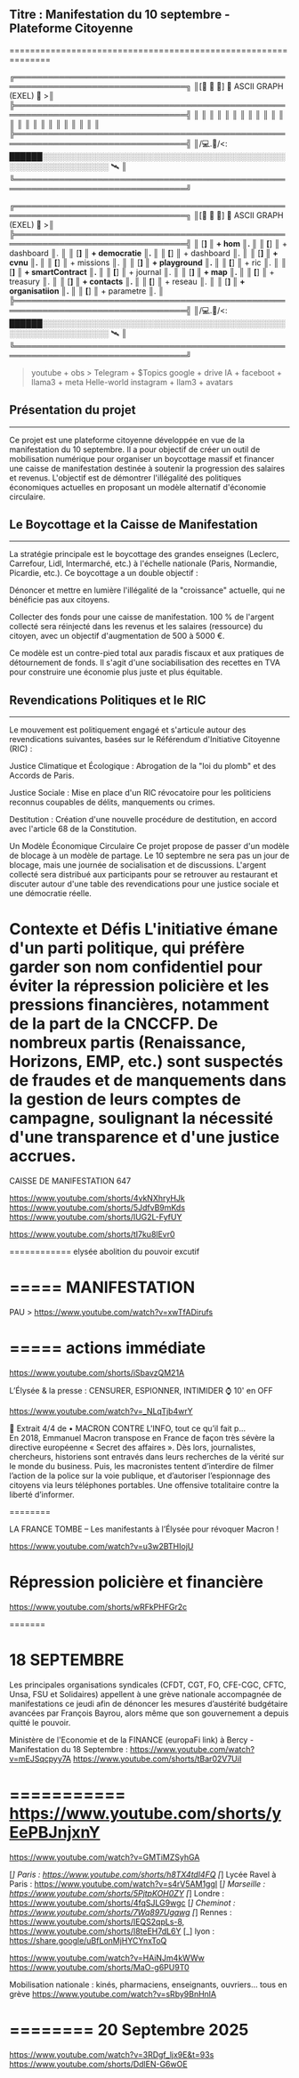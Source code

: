 ## Titre : Manifestation du 10 septembre - Plateforme Citoyenne
==============================================================

  ╔═════════════════════════════════════════════════════════════════════════════════╗
  ║[📗 📕 📒]                  🔷   ASCII GRAPH (EXEL)    🔷                        >║   
  ╠═════════════════════════════════════════════════════════════════════════════════╣
  ║                                                                                 ║
  ║                                                                                 ║
  ║                                                                                 ║
  ║                                                                                 ║
  ║                                                                                 ║
  ║                                                                                 ║
  ║                                                                                ║
  ║                                                                                 ║
  ║                                                                                 ║
  ║                                                                                 ║
  ║                                                                                 ║
  ║                                                                                 ║
  ╠═════════════════════════════════════════════════════════════════════════════════╣
  ║/💻.📡/<: ██████░░░░░░░░░░░░░░░░░░░░░░░░░░░░░░░░░░░░░░░░░░░░░░░░░░░░░░░░░░░░░░ 🛰 ║
  ╚═════════════════════════════════════════════════════════════════════════════════╝

  ╔═════════════════════════════════════════════════════════════════════════════════╗
  ║[📗 📕 📒]                  🔷   ASCII GRAPH (EXEL)    🔷                        >║   
  ╠═════════════════════════════════════════════════════════════════════════════════╣
  ║ [__] ║ + hom            ║.                                                      ║
  ║ [__] ║ + dashboard      ║.                                                      ║
  ║ [__] ║ + democratie     ║.                                                      ║
  ║ [__] ║ + dashboard      ║.                                                      ║
  ║ [__] ║ + cvnu           ║.                                                      ║
  ║ [__] ║ + missions       ║.                                                      ║
  ║ [__] ║ + playground     ║.                                                      ║
  ║ [__] ║ + ric            ║.                                                      ║
  ║ [__] ║ + smartContract  ║.                                                      ║
  ║ [__] ║ + journal        ║.                                                      ║
  ║ [__] ║ + map            ║.                                                      ║
  ║ [__] ║ + treasury       ║.                                                      ║
  ║ [__] ║ + contacts       ║.                                                      ║
  ║ [__] ║ + reseau         ║.                                                      ║
  ║ [__] ║ + organisatiion  ║.                                                      ║
  ║ [__] ║ + parametre      ║.                                                      ║
  ╠═════════════════════════════════════════════════════════════════════════════════╣
  ║/💻.📡/<: ██████░░░░░░░░░░░░░░░░░░░░░░░░░░░░░░░░░░░░░░░░░░░░░░░░░░░░░░░░░░░░░░ 🛰 ║
  ╚═════════════════════════════════════════════════════════════════════════════════╝

> youtube + obs >
> Telegram + $Topics
> google + drive IA +
> faceboot + llama3 + meta Helle-world
> instagram + llam3 + avatars

## Présentation du projet
---------------------
Ce projet est une plateforme citoyenne développée en vue de la manifestation du 10 septembre. Il a pour objectif de créer un outil de mobilisation numérique pour organiser un boycottage massif et financer une caisse de manifestation destinée à soutenir la progression des salaires et revenus. L'objectif est de démontrer l'illégalité des politiques économiques actuelles en proposant un modèle alternatif d'économie circulaire.

## Le Boycottage et la Caisse de Manifestation
-------------------------------------------

La stratégie principale est le boycottage des grandes enseignes (Leclerc, Carrefour, Lidl, Intermarché, etc.) à l'échelle nationale (Paris, Normandie, Picardie, etc.). Ce boycottage a un double objectif :

Dénoncer et mettre en lumière l'illégalité de la "croissance" actuelle, qui ne bénéficie pas aux citoyens.

Collecter des fonds pour une caisse de manifestation. 100 % de l'argent collecté sera réinjecté dans les revenus et les salaires (ressource) du citoyen, avec un objectif d'augmentation de 500 à 5000 €.

Ce modèle est un contre-pied total aux paradis fiscaux et aux pratiques de détournement de fonds. Il s'agit d'une sociabilisation des recettes en TVA pour construire une économie plus juste et plus équitable.

## Revendications Politiques et le RIC
---------------------------------------

Le mouvement est politiquement engagé et s'articule autour des revendications suivantes, basées sur le Référendum d'Initiative Citoyenne (RIC) :

Justice Climatique et Écologique : Abrogation de la "loi du plomb" et des Accords de Paris.

Justice Sociale : Mise en place d'un RIC révocatoire pour les politiciens reconnus coupables de délits, manquements ou crimes.

Destitution : Création d'une nouvelle procédure de destitution, en accord avec l'article 68 de la Constitution.

Un Modèle Économique Circulaire
Ce projet propose de passer d'un modèle de blocage à un modèle de partage. Le 10 septembre ne sera pas un jour de blocage, mais une journée de socialisation et de discussions. L'argent collecté sera distribué aux participants pour se retrouver au restaurant et discuter autour d'une table des revendications pour une justice sociale et une démocratie réelle.

Contexte et Défis
L'initiative émane d'un parti politique, qui préfère garder son nom confidentiel pour éviter la répression policière et les pressions financières, notamment de la part de la CNCCFP. De nombreux partis (Renaissance, Horizons, EMP, etc.) sont suspectés de fraudes et de manquements dans la gestion de leurs comptes de campagne, soulignant la nécessité d'une transparence et d'une justice accrues.
========

CAISSE DE MANIFESTATION 647 

https://www.youtube.com/shorts/4vkNXhryHJk
https://www.youtube.com/shorts/5JdfvB9mKds
https://www.youtube.com/shorts/IUG2L-FyfUY

https://www.youtube.com/shorts/tI7ku8lEvr0

============
elysée abolition du pouvoir excutif

=====
MANIFESTATION 
=====
PAU > https://www.youtube.com/watch?v=xwTfADirufs

=====
actions immédiate
=====
https://www.youtube.com/shorts/iSbavzQM21A


L’Élysée & la presse : CENSURER, ESPIONNER, INTIMIDER ⌚ 10' en OFF

https://www.youtube.com/watch?v=_NLqTjb4wrY


📼 Extrait 4/4 de    • MACRON CONTRE L'INFO, tout ce qu’il fait p...  
En 2018, Emmanuel Macron transpose en France de façon très sévère la directive européenne « Secret des affaires ». Dès lors, journalistes, chercheurs, historiens sont entravés dans leurs recherches de la vérité sur le monde du business. Puis, les macronistes tentent d’interdire de filmer l’action de la police sur la voie publique, et d’autoriser l’espionnage des citoyens via leurs téléphones portables. Une offensive totalitaire contre la liberté d’informer. 

========

LA FRANCE TOMBE – Les manifestants à l’Élysée pour révoquer Macron !

https://www.youtube.com/watch?v=u3w2BTHIojU



Répression policière et financière
=========


https://www.youtube.com/shorts/wRFkPHFGr2c

=======

18 SEPTEMBRE
===========

Les principales organisations syndicales (CFDT, CGT, FO, CFE-CGC, CFTC, Unsa, FSU et Solidaires) appellent à une grève nationale accompagnée de manifestations ce jeudi afin de dénoncer les mesures d’austérité budgétaire avancées par François Bayrou, alors même que son gouvernement a depuis quitté le pouvoir.



Ministère de l'Economie et de la FINANCE (europaFi link) à Bercy - Manifestation du 18 Septembre : https://www.youtube.com/watch?v=mEJSqcpyy7A
https://www.youtube.com/shorts/tBar02V7UiI



===========
https://www.youtube.com/shorts/yEePBJnjxnY
===========


https://www.youtube.com/watch?v=GMTiMZSyhGA

[_] Paris : https://www.youtube.com/shorts/h8TX4tdl4FQ
[_] Lycée Ravel à Paris : https://www.youtube.com/watch?v=s4rV5AM1ggI 
[_] Marseille : https://www.youtube.com/shorts/5PjtpKOH0ZY
[_] Londre : https://www.youtube.com/shorts/4fqSJLG9wgc
[_] Cheminot : https://www.youtube.com/shorts/7Wq897Ugawg
[_] Rennes : https://www.youtube.com/shorts/IEQS2qpLs-8, https://www.youtube.com/shorts/I8teEH7dL6Y
[_] lyon : https://share.google/uBfLonMjHYCYnxToQ

https://www.youtube.com/watch?v=HAiNJm4kWWw
https://www.youtube.com/shorts/MaO-g6PU9T0

Mobilisation nationale : kinés, pharmaciens, enseignants, ouvriers… tous en grève
https://www.youtube.com/watch?v=sRby9BnHnlA


========
20 Septembre 2025
========
https://www.youtube.com/watch?v=3RDgf_ljx9E&t=93s
https://www.youtube.com/shorts/DdlEN-G6wOE
